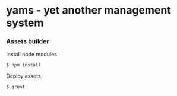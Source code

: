 yams - yet another management system
====

### Assets builder

Install node modules
```
$ npm install
```

Deploy assets
```
$ grunt
```
